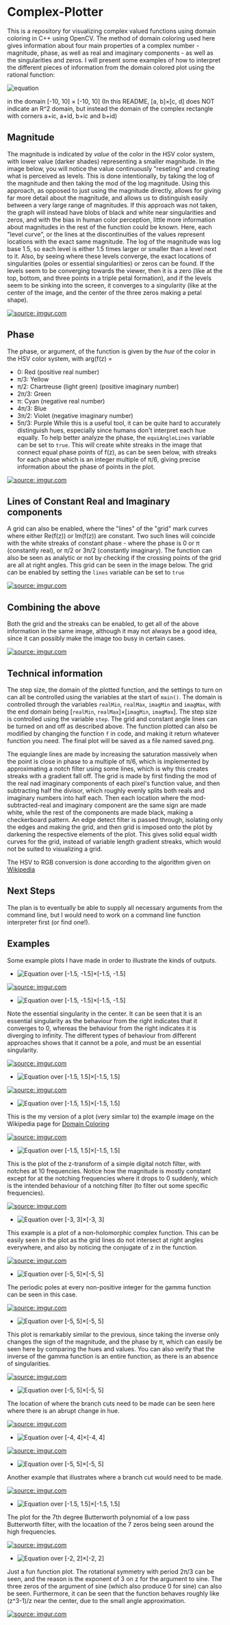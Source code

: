 # Complex-Plotter

This is a repository for visualizing complex valued functions using domain coloring in C++ using OpenCV. The method of domain coloring 
used here gives information about four main properties of a complex number - magnitude, phase, as well as real and imaginary components -
as well as the singularities and zeros. I will present some examples of how to interpret the different pieces of  information from the domain colored
plot using the rational function:

![equation](https://latex.codecogs.com/gif.latex?\inline&space;f(z)=(z&plus;3&plus;5i)(z-7i)^2&space;\left&space;(&space;\frac{1}{z}&plus;\frac{i}{(z-5-3i)^3}&space;\right&space;))

in the domain [-10, 10] × [-10, 10] (In this README, [a, b]×[c, d] does NOT indicate an R^2 domain, but instead the domain of the 
complex rectangle with corners a+ic, a+id, b+ic and b+id)

## Magnitude

The magnitude is indicated by *value* of the color in the HSV color system, with lower value (darker shades) representing a smaller
magnitude. In the image below, you will notice the value continuously "reseting" and creating what is perceived as levels. This is done intentionally, by taking the log of the magnitude and then taking the mod of the log magnitude. Using this approach, as opposed to just using the magnitude directly, allows for giving far more detail about the magnitude, and allows us to distinguish easily between a very large range of magnitudes. If this approach was not taken, the graph will instead have blobs of black and white near singularities and zeros, and with the bias in human color perception, little more information about magnitudes in the rest of the function could be known. Here, each "level curve", or the lines at the discontinuities of the values represent locations with the exact same magnitude. The log of the magnitude was log base 1.5, so each level is either 1.5 times larger or smaller than a level next to it. Also, by seeing where these levels converge, the exact locations of singularities (poles or essential singularities) or zeros can be found. If the levels seem to be converging towards the viewer, then it is a zero (like at the top, bottom, and three points in a triple petal formation), and if the levels seem to be sinking into the screen, it converges to a singularity (like at the center of the image, and the center of the three zeros making a petal shape).

<a href="https://imgur.com/HV4QLSf"><img src="https://i.imgur.com/HV4QLSf.jpg" title="source: imgur.com" /></a>

## Phase

The phase, or argument, of the function is given by the *hue* of the color in the HSV color system, with arg(f(z) =
* 0: Red (positive real number)
* π/3: Yellow
* π/2: Chartreuse (light green) (positive imaginary number)
* 2π/3: Green 
* π: Cyan (negative real number)
* 4π/3: Blue
* 3π/2: Violet (negative imaginary number)
* 5π/3: Purple
While this is a useful tool, it can be quite hard to accurately distinguish hues, especially since humans don't interpret each hue equally.
To help better analyze the phase, the `equiAngleLines` variable can be set to `true`. This will create white streaks in the image that 
connect equal phase points of f(z), as can be seen below, with streaks for each phase which is an integer multiple of π/6, giving 
precise information about the phase of points in the plot. 

<a href="https://imgur.com/RvtG1YR"><img src="https://i.imgur.com/RvtG1YR.jpg" title="source: imgur.com" /></a>

## Lines of Constant Real and Imaginary components

A grid can also be enabled, where the "lines" of the "grid" mark curves where either Re(f(z)) or Im(f(z)) are constant. Two such lines 
will coincide with the white streaks of constant phase - where the phase is 0 or π (constantly real), or π/2 or 3π/2 (constantly 
imaginary). The function can also be seen as analytic or not by checking if the crossing points of the grid are all at right angles. This
grid can be seen in the image below. The grid can be enabled by setting the `lines` variable can be set to `true`

<a href="https://imgur.com/wQLBEKY"><img src="https://i.imgur.com/wQLBEKY.jpg" title="source: imgur.com" /></a>

## Combining the above

Both the grid and the streaks can be enabled, to get all of the above information in the same image, although it may not always be a good idea, since it can possibly make the image too busy in certain cases.

<a href="https://imgur.com/wqybGnU"><img src="https://i.imgur.com/wqybGnU.jpg" title="source: imgur.com" /></a>

## Technical information
The step size, the domain of the plotted function, and the settings to turn on can all be controlled using the variables at the
start of `main()`. The domain is controlled through the variables `realMin`, `realMax`, `imagMin` and `imagMax`, with the end
domain being [`realMin`, `realMax`]×[`imagMin`, `imagMax`]. The step size is controlled using the variable `step`. The grid and
constant angle lines can be turned on and off as described above. The function plotted can also be modified by changing the 
function `f` in code, and making it return whatever function you need. The final plot will be saved as a file named saved.png.

The equiangle lines are made by increasing the saturation massively when the point is close in phase to a multiple of π/6, which
is implemented by approximating a notch filter using some lines, which is why this creates streaks with a gradient fall off. The grid is made by first finding the mod of the real nad imaginary components of each pixel's function value, and then subtracting half the divisor, which roughly evenly splits both reals and imaginary numbers into half each. Then each location where the mod-subtracted-real and imaginary component are the same sign are made white, while the rest of the components are made black, making a checkerboard pattern. An edge detect filter is passed through, isolating only the edges and making the grid, and then grid is imposed onto the plot by darkening the respective elements of the plot. This gives solid equal width curves for the grid, instead of variable length gradient streaks, which would not be suited to visualizing a grid.

The HSV to RGB conversion is done according to the algorithm given on [Wikipedia](https://en.wikipedia.org/wiki/HSL_and_HSV#HSV_to_RGB)


## Next Steps 

The plan is to eventually be able to supply all necessary arguments from the command line, but I would need to work on a command 
line function interpreter first (or find one!).

## Examples
Some example plots I have made in order to illustrate the kinds of outputs.

* ![Equation](https://latex.codecogs.com/gif.latex?\frac{\left(z&plus;1\right)\left(z&plus;i\right)}{\left(z-1\right)\left(z-i\right)})
over [-1.5, -1.5]×[-1.5, -1.5]

<a href="https://imgur.com/CNtLLNU"><img src="https://i.imgur.com/CNtLLNU.jpg" title="source: imgur.com" /></a>

* ![Equation](https://latex.codecogs.com/gif.latex?\exp\left(\frac{1}{z}\right))
over [-1.5, -1.5]×[-1.5, -1.5]

Note the essential singularity in the center. It can be seen that it is an essential singularity as the behaviour from the right indicates that it converges to 0, whereas the behaviour from the right indicates it is diverging to infinity. The different types
of behaviour from different approaches shows that it cannot be a pole, and must be an essential singularity.

<a href="https://imgur.com/7u5jNpL"><img src="https://i.imgur.com/7u5jNpL.jpg" title="source: imgur.com" /></a>

* ![Equation](https://latex.codecogs.com/gif.latex?\frac{z^{2}&plus;1}{z^{2}-1})
over [-1.5, 1.5]×[-1.5, 1.5]

<a href="https://imgur.com/9ydcbxW"><img src="https://i.imgur.com/9ydcbxW.jpg" title="source: imgur.com" /></a>

* ![Equation](https://latex.codecogs.com/gif.latex?\frac{\left(z^{2}-1\right)\left(z-2-i\right)^{2}}{z^{2}&plus;2&plus;2i})
over [-1.5, 1.5]×[-1.5, 1.5]

This is the my version of a plot (very similar to) the example image on the Wikipedia page for [Domain Coloring](https://en.wikipedia.org/wiki/Domain_coloring)

<a href="https://imgur.com/h4gD6ai"><img src="https://i.imgur.com/h4gD6ai.jpg" title="source: imgur.com" /></a>

* ![Equation](https://latex.codecogs.com/gif.latex?\frac{1-z^{-10}}{1-0.9^{10}z^{-10}})
over [-1.5, 1.5]×[-1.5, 1.5]

This is the plot of the z-transform of a simple digital notch filter, with notches at 10 frequencies. Notice how the magnitude
is mostly constant except for at the notching frequencies where it drops to 0 suddenly, which is the intended behaviour of a notching filter (to filter out some specific frequencies).

<a href="https://imgur.com/m3zdfK6"><img src="https://i.imgur.com/m3zdfK6.jpg" title="source: imgur.com" /></a>

* ![Equation](https://latex.codecogs.com/gif.latex?z^{2}&plus;2\bar{z}&plus;1)
over [-3, 3]×[-3, 3]

This example is a plot of a non-holomorphic complex function. This can be easily seen in the plot as the grid lines do not intersect at right angles everywhere, and also by noticing the conjugate of z in the function.

<a href="https://imgur.com/6hjYJcS"><img src="https://i.imgur.com/6hjYJcS.jpg" title="source: imgur.com" /></a>

* ![Equation](https://latex.codecogs.com/gif.latex?\Gamma(z))
over [-5, 5]×[-5, 5]

The periodic poles at every non-positive integer for the gamma function can be seen in this case.

<a href="https://imgur.com/10uHSVH"><img src="https://i.imgur.com/10uHSVH.jpg" title="source: imgur.com" /></a>

* ![Equation](https://latex.codecogs.com/gif.latex?\frac{1}{\Gamma(z)})
over [-5, 5]×[-5, 5]

This plot is remarkably similar to the previous, since taking the inverse only changes the sign of the magnitude, and the phase by 
π, which can easily be seen here by comparing the hues and values. You can also verify that the inverse of the gamma function is an entire function, as there is an absence of singularities.

<a href="https://imgur.com/wkJab2X"><img src="https://i.imgur.com/wkJab2X.jpg" title="source: imgur.com" /></a>

* ![Equation](https://latex.codecogs.com/gif.latex?\arcsin\left(z\right))
over [-5, 5]×[-5, 5]

The location of where the branch cuts need to be made can be seen here where there is an abrupt change in hue.

<a href="https://imgur.com/V3XaqDo"><img src="https://i.imgur.com/V3XaqDo.jpg" title="source: imgur.com" /></a>

* ![Equation](https://latex.codecogs.com/gif.latex?z&plus;\frac{1}{z})
over [-4, 4]×[-4, 4]

<a href="https://imgur.com/qoT6Ngr"><img src="https://i.imgur.com/qoT6Ngr.jpg" title="source: imgur.com" /></a>

* ![Equation](https://latex.codecogs.com/gif.latex?\ln\left(z\right))
over [-5, 5]×[-5, 5]

Another example that illustrates where a branch cut would need to be made.

<a href="https://imgur.com/NQ4ilhZ"><img src="https://i.imgur.com/NQ4ilhZ.jpg" title="source: imgur.com" /></a>

* ![Equation](https://latex.codecogs.com/gif.latex?\left(1&plus;z\right)\left(1&plus;0.445z&plus;z^{2}\right)\left(1&plus;1.247z&plus;z^{2}\right)\left(1&plus;1.8019z&plus;z^{2}\right))
over [-1.5, 1.5]×[-1.5, 1.5]

The plot for the 7th degree Butterworth polynomial of a low pass Butterworth filter, with the locaation of the 7 zeros being seen around the high frequencies. 

<a href="https://imgur.com/7VFcTRL"><img src="https://i.imgur.com/7VFcTRL.jpg" title="source: imgur.com" /></a>

* ![Equation](https://latex.codecogs.com/gif.latex?\frac{\sin\left(z^{3}-1\right)}{z})
over [-2, 2]×[-2, 2]

Just a fun function plot. The rotational symmetry with period 2π/3 can be seen, and the reason is the exponent of 3 on z for the argument to sine. The three zeros of the argument of sine (which also produce 0 for sine) can also be seen. Furthermore, it can be seen that the function behaves roughly like (z^3-1)/z near the center, due to the small angle approximation.

<a href="https://imgur.com/IF4PDJV"><img src="https://i.imgur.com/IF4PDJV.jpg" title="source: imgur.com" /></a>
